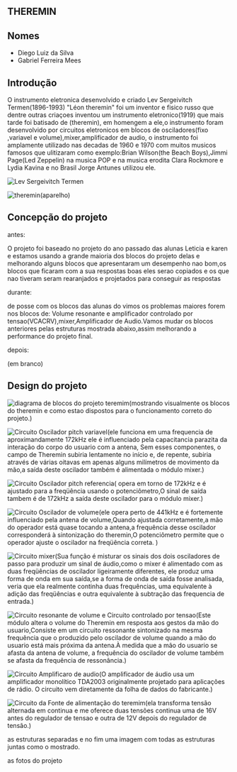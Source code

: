 ## 									THEREMIN 



## Nomes

* Diego Luiz da Silva
* Gabriel Ferreira Mees







## Introdução

O instrumento eletronica desenvolvido e criado Lev Sergeivitch Termen(1896-1993) "Léon theremin"  foi um inventor e fisico russo que dentre outras criaçoes inventou um instrumento eletronico(1919) que mais tarde foi batisado de (theremin), em homengem a ele,o instrumento foram desenvolvido por circuitos eletronicos em blocos de osciladores(fixo ,variavel e volume),mixer,amplificador de audio,
o instrumento foi amplamente utilizado nas decadas de 1960 e 1970 com muitos musicos famosos que ulitizaram como exemplo:Brian Wilson(the Beach Boys),Jimmi Page(Led Zeppelin) na musica POP e na musica erodita Clara Rockmore e Lydia Kavina e no Brasil Jorge Antunes utilizou ele.

![Lev Sergeivitch Termen](D:\Usuário\Desktop\theremin_P.I\Lev_Termen.jpg)



![theremin(aparelho)](D:\Usuário\Desktop\theremin_P.I\índice.jpg)























## Concepção do projeto



antes:

O projeto foi baseado no projeto do ano passado das alunas Leticia e karen e estamos usando a grande maioria dos blocos do projeto delas e melhorando alguns blocos que apresentaram um desempenho nao bom,os blocos que ficaram com a sua respostas boas eles serao copiados e os que nao tiveram seram rearanjados e projetados para conseguir as respostas 

durante:

de posse com os blocos das alunas do vimos os problemas maiores forem nos blocos de: Volume resonante e amplificador controlado por tensao(VCACRV),mixer,Amplificador de Audio.Vamos mudar os blocos anteriores pelas estruturas mostrada abaixo,assim melhorando a performance do projeto final.

depois:

(em branco) 





## Design do projeto





![diagrama de blocos do projeto teremim(mostrando visualmente os blocos do theremin e como estao dispostos para o funcionamento correto do projeto.)](D:\Usuário\Desktop\theremin_P.I\theremin_block_kh0v.jpg) 



![Circuito Oscilador pitch variavel(ele funciona em uma frequencia de aproximandamente 172kHz ele é influenciado pela capacitancia parazita da interação do corpo do usuario com a antena, Sem esses componentes, o campo de Theremin subiria lentamente no início e, de repente, subiria através de várias oitavas em apenas alguns milímetros de movimento da mão,a saída deste oscilador também é alimentada o módulo mixer.)](D:\Usuário\Desktop\theremin_P.I\oscilador_pitch_vari.jpg)

![Circuito Oscilador pitch referencia( opera em torno de 172kHz e é ajustado para a freqüência usando o potenciômetro,O sinal de saída tambem é de 172kHz a saída deste oscilador para o módulo mixer.)](D:\Usuário\Desktop\theremin_P.I\oscilador_pitch_ref.jpg) 



![Circuito Oscilador de volume(ele opera perto de 441kHz e é fortemente influenciado pela antena de volume,Quando ajustada corretamente,a mão do operador está quase tocando a antena,a frequência desse oscilador corresponderá à sintonização do theremin,O potenciômetro permite que o operador ajuste o oscilador na freqüência correta. )](D:\Usuário\Desktop\theremin_P.I\Oscilador_vol.jpg) 

![Circuito mixer(Sua função é misturar os sinais dos dois osciladores de passo para produzir um sinal de áudio,como o mixer é alimentado com as duas freqüências de oscilador ligeiramente diferentes, ele produz uma forma de onda em sua saída,se a forma de onda de saída fosse analisada, veria que ela realmente continha duas frequências, uma equivalente à adição das freqüências e outra equivalente à subtração das frequencia de entrada.)](D:\Usuário\Desktop\theremin_P.I\mixer_0.jpg) 

![Circuito resonante de volume e Circuito controlado por tensao(Este módulo altera o volume do Theremin em resposta aos gestos da mão do usuario,Consiste em um circuito ressonante sintonizado na mesma frequência que o produzido pelo oscilador de volume quando a mão do usuario está mais próxima da antena.À medida que a mão do usuario se afasta da antena de volume, a frequência do oscilador de volume também se afasta da frequência de ressonância.) ](D:\Usuário\Desktop\theremin_P.I\vcarev_0.jpg)

![Circuito Amplificaro de audio(O amplificador de áudio usa um amplificador monolítico TDA2003 originalmente projetado para aplicações de rádio. O circuito vem diretamente da folha de dados do fabricante.)](D:\Usuário\Desktop\theremin_P.I\amp_audio.jpg) 



![Circuito da Fonte de alimentação do teremim(ela transforma tensão alternada em continua e me oferece duas tensões continua uma de 16V antes do regulador de tensao e outra de 12V depois do regulador de tensão.)](D:\Usuário\Desktop\theremin_P.I\Fonte_alimentacao.jpg) 

































as estruturas separadas e no fim uma imagem com todas as estruturas juntas como o mostrado.



as fotos do projeto 













